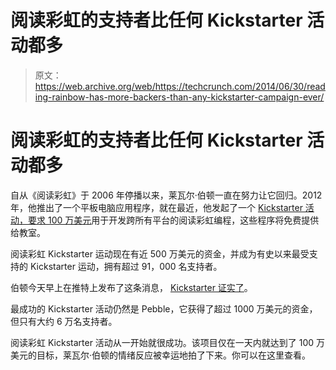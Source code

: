 # 阅读彩虹的支持者比任何 Kickstarter 活动都多

> 原文：<https://web.archive.org/web/https://techcrunch.com/2014/06/30/reading-rainbow-has-more-backers-than-any-kickstarter-campaign-ever/>

# 阅读彩虹的支持者比任何 Kickstarter 活动都多

自从《阅读彩虹》于 2006 年停播以来，莱瓦尔·伯顿一直在努力让它回归。2012 年，他推出了一个平板电脑应用程序，就在最近，他发起了一个 [Kickstarter 活动，要求 100 万美元](https://web.archive.org/web/20230307062528/https://techcrunch.com/2014/05/28/levar-burton-takes-to-the-internet-to-bring-reading-rainbow-to-all-kids/)用于开发跨所有平台的阅读彩虹编程，这些程序将免费提供给教室。

阅读彩虹 Kickstarter 运动现在有近 500 万美元的资金，并成为有史以来最受支持的 Kickstarter 运动，拥有超过 91，000 名支持者。

伯顿今天早上在推特上发布了这条消息， [Kickstarter 证实了](https://web.archive.org/web/20230307062528/https://twitter.com/kickstarter/status/483629579626487808)。

最成功的 Kickstarter 活动仍然是 Pebble，它获得了超过 1000 万美元的资金，但只有大约 6 万名支持者。

阅读彩虹 Kickstarter 活动从一开始就很成功。该项目仅在一天内就达到了 100 万美元的目标，莱瓦尔·伯顿的情绪反应被幸运地拍了下来。你可以在这里查看。